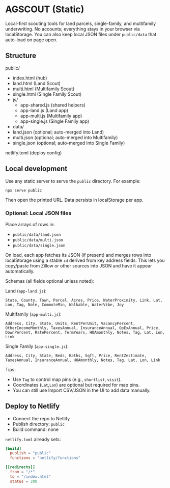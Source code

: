 # AGSCOUT (Static)

Local-first scouting tools for land parcels, single-family, and multifamily underwriting. No accounts; everything stays in your browser via localStorage. You can also keep local JSON files under `public/data` that auto-load on page open.

## Structure

public/
- index.html (hub)
- land.html (Land Scout)
- multi.html (Multifamily Scout)
- single.html (Single Family Scout)
- js/
  - app-shared.js (shared helpers)
  - app-land.js (Land app)
  - app-multi.js (Multifamily app)
  - app-single.js (Single Family app)
 - data/
  - land.json (optional; auto-merged into Land)
  - multi.json (optional; auto-merged into Multifamily)
  - single.json (optional; auto-merged into Single Family)

netlify.toml (deploy config)

## Local development

Use any static server to serve the `public` directory. For example:

```bash
npx serve public
```

Then open the printed URL. Data persists in localStorage per app.

### Optional: Local JSON files

Place arrays of rows in:

- `public/data/land.json`
- `public/data/multi.json`
- `public/data/single.json`

On load, each app fetches its JSON (if present) and merges rows into localStorage using a stable `id` derived from key address fields. This lets you copy/paste from Zillow or other sources into JSON and have it appear automatically.

Schemas (all fields optional unless noted):

Land (`app-land.js`):

```
State, County, Town, Parcel, Acres, Price, WaterProximity, Link, Lat, Lon, Tag, Note, CommuteMin, Walkable, WaterVibe, Joy
```

Multifamily (`app-multi.js`):

```
Address, City, State, Units, RentPerUnit, VacancyPercent, OtherIncomeMonthly, TaxesAnnual, InsuranceAnnual, OpExAnnual, Price, DownPercent, RatePercent, TermYears, HOAmonthly, Notes, Tag, Lat, Lon, Link
```

Single Family (`app-single.js`):

```
Address, City, State, Beds, Baths, Sqft, Price, RentZestimate, TaxesAnnual, InsuranceAnnual, HOAmonthly, Notes, Tag, Lat, Lon, Link
```

Tips:

- Use `Tag` to control map pins (e.g., `shortlist`, `visit`).
- Coordinates (`Lat`,`Lon`) are optional but required for map pins.
- You can still use Import CSV/JSON in the UI to add data manually.

## Deploy to Netlify

- Connect the repo to Netlify
- Publish directory: `public`
- Build command: none

`netlify.toml` already sets:

```toml
[build]
  publish = "public"
  functions = "netlify/functions"

[[redirects]]
  from = "/*"
  to = "/index.html"
  status = 200
```
